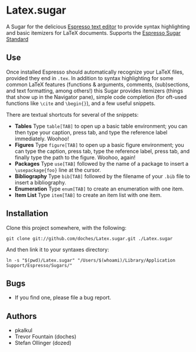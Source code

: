 # Latex.sugar

A Sugar for the delicious [Espresso text editor][espresso] to provide syntax highlighting and basic itemizers for LaTeX documents. Supports the [Espresso Sugar Standard][standard]

  [espresso]: <http://macrabbit.com/espresso/>
    "The Espresso text editor, by MacRabbit"
  [standard]: <http://github.com/elliottcable/espresso-sugar-standard>
    "ellitotcable's Espresso Sugar Standard on Github"

## Use

Once installed Espresso should automatically recognize your LaTeX files, provided they end in `.tex`. In addition to syntax highlighting for some common LaTeX features (functions & arguments, comments, (sub)sections, and text formatting, among others!) this Sugar provides itemizers (things that show up in the Navigator pane), simple code completion (for oft-used functions like `\cite` and `\begin{}`), and a few useful snippets. 

There are textual shortcuts for several of the snippets:

+  **Tables** Type `table[TAB]` to open up a basic table environment; you can then type your caption, press tab, and type the reference label immediately. Woohoo!
+  **Figures** Type `figure[TAB]` to open up a basic figure environment; you can type the caption, press tab, type the reference label, press tab, and finally type the path to the figure. Woohoo, again!
+  **Packages** Type `use[TAB]` followed by the name of a package to insert a `\usepackage{foo}` line at the cursor.
+  **Bibliography** Type `bib[TAB]` followed by the filename of your `.bib` file to insert a bibliography.
+  **Enumeration** Type `enum[TAB]` to create an enumeration with one item.
+  **Item List** Type `item[TAB]` to create an item list with one item.

## Installation

Clone this project somewhere, with the following:

    git clone git://github.com/doches/Latex.sugar.git ./Latex.sugar

And then link it to your syntaxes directory:

    ln -s "$(pwd)/Latex.sugar" "/Users/$(whoami)/Library/Application Support/Espresso/Sugars/"

## Bugs

+ If you find one, please file a bug report.

## Authors

+ pkalkul
+ Trevor Fountain (doches)
+ Stefan Ollinger (dozed)
